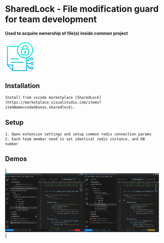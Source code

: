 # SharedLock - File modification guard for team development

#### Used to acquire ownership of file(s) inside common project 

[![Logo](./resources/icons/logo.png)](https://marketplace.visualstudio.com/items?itemName=code4bones.sharedlock)


## Installation

    Install from vscode marketplace [SharedLock](https://marketplace.visualstudio.com/items?itemName=code4bones.sharedlock).

## Setup

    1. Open extension settings and setup common redis connection params
    2. Each team member need to set identical redis instance, and DB number


## Demos

[![Demo](./resources/images/demo.gif)]

